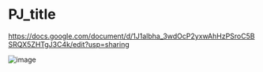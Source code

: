 # PJ_title


https://docs.google.com/document/d/1J1albha_3wdOcP2yxwAhHzPSroC5BSRQX5ZHTgJ3C4k/edit?usp=sharing

![image](https://user-images.githubusercontent.com/102145499/205487962-c8e99981-4679-4c38-b92e-aff05fd6a0f9.png)
